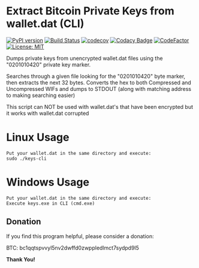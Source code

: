 # Extract Bitcoin Private Keys from wallet.dat (CLI)
[![PyPI version](https://badge.fury.io/py/bip-utils.svg)](https://badge.fury.io/py/bip-utils)
[![Build Status](https://travis-ci.com/ebellocchia/bip_utils.svg?branch=master)](https://travis-ci.com/ebellocchia/bip_utils)
[![codecov](https://codecov.io/gh/ebellocchia/bip_utils/branch/master/graph/badge.svg)](https://codecov.io/gh/ebellocchia/bip_utils)
[![Codacy Badge](https://app.codacy.com/project/badge/Grade/9a0c9c6a3d6444fab91f58fe8ec9e35c)](https://www.codacy.com/gh/ebellocchia/bip_utils/dashboard?utm_source=github.com&amp;utm_medium=referral&amp;utm_content=ebellocchia/bip_utils&amp;utm_campaign=Badge_Grade)
[![CodeFactor](https://www.codefactor.io/repository/github/ebellocchia/bip_utils/badge)](https://www.codefactor.io/repository/github/ebellocchia/bip_utils)
[![License: MIT](https://img.shields.io/badge/License-MIT-yellow.svg)](https://raw.githubusercontent.com/ebellocchia/bip_utils/master/LICENSE)

Dumps private keys from unencrypted wallet.dat files using the "0201010420" private key marker.

Searches through a given file looking for the "0201010420" byte marker, then extracts the next 32 bytes. Converts the hex to both Compressed and Uncompressed WIFs and dumps to STDOUT (along with matching address to making searching easier)


This script can NOT be used with wallet.dat's that have been encrypted but it works with wallet.dat corrupted

# Linux Usage
    Put your wallet.dat in the same directory and execute:
    sudo ./keys-cli

# Windows Usage
    Put your wallet.dat in the same directory and execute:
    Execute keys.exe in CLI (cmd.exe)

## Donation ##
If you find this program helpful, please consider a donation:

BTC: bc1qqtspvvyl5nv2dwffd0zwppledlmct7sydpd9l5

**Thank You!**
